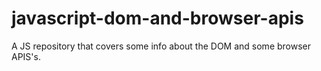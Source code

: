 # javascript-dom-and-browser-apis
 A JS repository that covers some info about the DOM and some browser APIS's.
